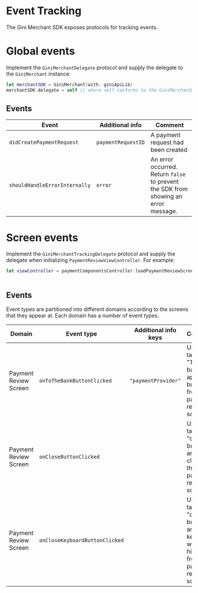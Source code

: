 Event Tracking
=============================

The Gini Merchant SDK exposes protocols for tracking events. 

# Global events

Implement the `GiniMerchantDelegate` protocol and supply the delegate to the `GiniMerchant` instance:

```swift
let merchantSDK = GiniMerchant(with: giniApiLib)
merchantSDK.delegate = self // where self conforms to the GiniMerchantDelegate protocol
````
## Events

| Event | Additional info | Comment |
| --- | --- | --- | 
| `didCreatePaymentRequest` | `paymentRequestID`| A payment request had been created |
| `shouldHandleErrorInternally` | `error` | An error occurred. Return `false` to prevent the SDK from showing an error message. |


# Screen events

Implement the `GiniMerchantTrackingDelegate` protocol and supply the delegate when initializing `PaymentReviewViewController`. For example:

```swift
let viewController = paymentComponentsController.loadPaymentReviewScreenFor(documentID: documentId,
                                                                            trackingDelegate: self)
```

## Events

Event types are partitioned into different domains according to the screens that they appear at. Each domain has a number of event types.

| Domain | Event type | Additional info keys | Comment |
| --- | --- | --- | --- | 
| Payment Review Screen | `onToTheBankButtonClicked` |`"paymentProvider"`| User tapped "To the banking app" button from the payment review screen |
| Payment Review Screen | `onCloseButtonClicked` || User tapped "close" button and closed the payment review screen |
| Payment Review Screen | `onCloseKeyboardButtonClicked` || User tapped "close" button and keyboard will be hidden from the payment review screen |
